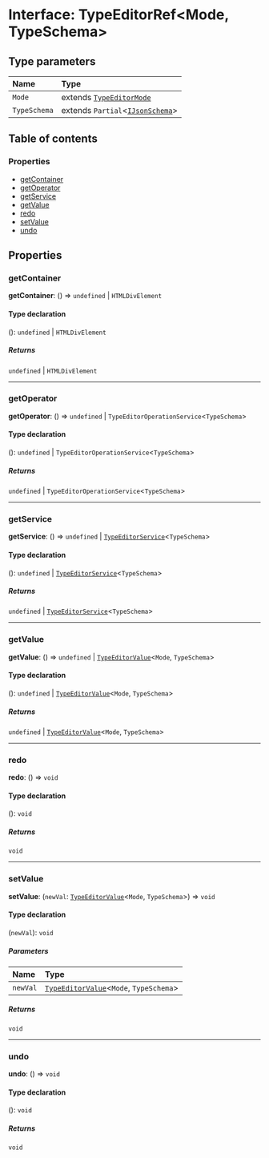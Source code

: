 # Interface: TypeEditorRef\<Mode, TypeSchema>

## Type parameters

| Name | Type |
| :------ | :------ |
| `Mode` | extends [`TypeEditorMode`](/en/auto-docs/type-editor/types/TypeEditorMode.md) |
| `TypeSchema` | extends `Partial`<[`IJsonSchema`](/en/auto-docs/type-editor/interfaces/IJsonSchema.md)> |

## Table of contents

### Properties

* [getContainer](/en/auto-docs/type-editor/interfaces/TypeEditorRef.md#getcontainer)
* [getOperator](/en/auto-docs/type-editor/interfaces/TypeEditorRef.md#getoperator)
* [getService](/en/auto-docs/type-editor/interfaces/TypeEditorRef.md#getservice)
* [getValue](/en/auto-docs/type-editor/interfaces/TypeEditorRef.md#getvalue)
* [redo](/en/auto-docs/type-editor/interfaces/TypeEditorRef.md#redo)
* [setValue](/en/auto-docs/type-editor/interfaces/TypeEditorRef.md#setvalue)
* [undo](/en/auto-docs/type-editor/interfaces/TypeEditorRef.md#undo)

## Properties

### getContainer

**getContainer**: () => `undefined` | `HTMLDivElement`

#### Type declaration

(): `undefined` | `HTMLDivElement`

##### Returns

`undefined` | `HTMLDivElement`

***

### getOperator

**getOperator**: () => `undefined` | `TypeEditorOperationService`<`TypeSchema`>

#### Type declaration

(): `undefined` | `TypeEditorOperationService`<`TypeSchema`>

##### Returns

`undefined` | `TypeEditorOperationService`<`TypeSchema`>

***

### getService

**getService**: () => `undefined` | [`TypeEditorService`](/en/auto-docs/type-editor/classes/TypeEditorService.md)<`TypeSchema`>

#### Type declaration

(): `undefined` | [`TypeEditorService`](/en/auto-docs/type-editor/classes/TypeEditorService.md)<`TypeSchema`>

##### Returns

`undefined` | [`TypeEditorService`](/en/auto-docs/type-editor/classes/TypeEditorService.md)<`TypeSchema`>

***

### getValue

**getValue**: () => `undefined` | [`TypeEditorValue`](/en/auto-docs/type-editor/types/TypeEditorValue.md)<`Mode`, `TypeSchema`>

#### Type declaration

(): `undefined` | [`TypeEditorValue`](/en/auto-docs/type-editor/types/TypeEditorValue.md)<`Mode`, `TypeSchema`>

##### Returns

`undefined` | [`TypeEditorValue`](/en/auto-docs/type-editor/types/TypeEditorValue.md)<`Mode`, `TypeSchema`>

***

### redo

**redo**: () => `void`

#### Type declaration

(): `void`

##### Returns

`void`

***

### setValue

**setValue**: (`newVal`: [`TypeEditorValue`](/en/auto-docs/type-editor/types/TypeEditorValue.md)<`Mode`, `TypeSchema`>) => `void`

#### Type declaration

(`newVal`): `void`

##### Parameters

| Name | Type |
| :------ | :------ |
| `newVal` | [`TypeEditorValue`](/en/auto-docs/type-editor/types/TypeEditorValue.md)<`Mode`, `TypeSchema`> |

##### Returns

`void`

***

### undo

**undo**: () => `void`

#### Type declaration

(): `void`

##### Returns

`void`
